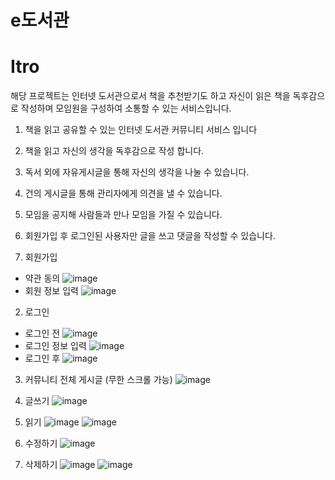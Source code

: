 # e도서관

# Itro

해당 프로젝트는 인터넷 도서관으로서 책을 추천받기도 하고 자신이 읽은 책을 독후감으로 작성하며
모임원을 구성하여 소통할 수 있는 서비스입니다.

1. 책을 읽고 공유할 수 있는 인터넷 도서관 커뮤니티 서비스 입니다
2. 책을 읽고 자신의 생각을 독후감으로 작성 합니다.
3. 독서 외에 자유게시글을 통해 자신의 생각을 나눌 수 있습니다.
4. 건의 게시글을 통해 관리자에게 의견을 낼 수 있습니다.
5. 모임을 공지해 사람들과 만나 모임을 가질 수 있습니다.
6. 회원가입 후 로그인된 사용자만 글을 쓰고 댓글을 작성할 수 있습니다.

1. 회원가입
- 약관 동의
![image](https://user-images.githubusercontent.com/61128538/153403470-330a9735-768c-4d75-bab9-c0d8dd233d4a.png)
- 회원 정보 입력
![image](https://user-images.githubusercontent.com/61128538/153403564-4361cc81-7a9b-407d-8ac6-37fc1707e5a5.png)

2. 로그인
- 로그인 전
![image](https://user-images.githubusercontent.com/61128538/153403692-95924e83-08a5-4339-ad98-40f32b496c37.png)
- 로그인 정보 입력
![image](https://user-images.githubusercontent.com/61128538/153403618-bebfeda0-d451-48d5-846a-1a132e478a15.png)
- 로그인 후
![image](https://user-images.githubusercontent.com/61128538/153403732-760853f0-af0a-4da0-8499-45cb2d834f96.png)

3. 커뮤니티 전체 게시글 (무한 스크롤 가능)
![image](https://user-images.githubusercontent.com/61128538/153403861-c78e0889-ba9f-4761-96ce-e695180f1e72.png)

4. 글쓰기
![image](https://user-images.githubusercontent.com/61128538/153404030-f0f3e5d5-62e0-412a-a23a-b8dd4ac13c97.png)

5. 읽기
![image](https://user-images.githubusercontent.com/61128538/153404098-f4403c4a-e9fb-4456-a1bc-6c13e79c0c6e.png)
![image](https://user-images.githubusercontent.com/61128538/153404136-975e0bad-e5b8-4fc5-aa25-3165a231eb32.png)

6. 수정하기
![image](https://user-images.githubusercontent.com/61128538/153404264-2e1e3475-6166-497d-9d49-9f24514d0fb1.png)

7. 삭제하기
![image](https://user-images.githubusercontent.com/61128538/153404384-3d1fa73e-b8c5-4f40-814f-d52d45e6a5c6.png)
![image](https://user-images.githubusercontent.com/61128538/153404439-8a3ff4bc-d066-49fa-8c86-92dd0cd78196.png)


